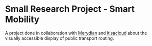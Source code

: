 # Small Research Project - Smart Mobility

A project done in collaboration with [Merydian](https://github.com/Merydian) and [itisacloud](https://github.com/itisacloud) about the visually accessible display of public transport routing.
